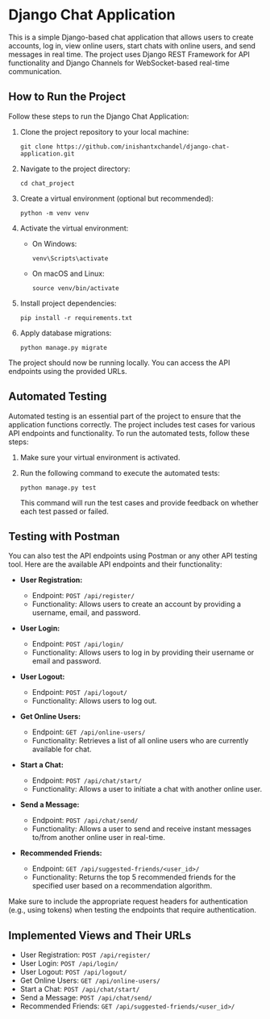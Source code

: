 
# Django Chat Application

This is a simple Django-based chat application that allows users to create accounts, log in, view online users, start chats with online users, and send messages in real time. The project uses Django REST Framework for API functionality and Django Channels for WebSocket-based real-time communication.

## How to Run the Project

Follow these steps to run the Django Chat Application:

1. Clone the project repository to your local machine:

   ``` shell
   git clone https://github.com/inishantxchandel/django-chat-application.git
   ```

2. Navigate to the project directory:

   ``` shell
   cd chat_project
   ```

3. Create a virtual environment (optional but recommended):

   ```shell
   python -m venv venv
   ```

4. Activate the virtual environment:

   - On Windows:

     ``` shell
     venv\Scripts\activate
     ```

   - On macOS and Linux:

     ``` shell
     source venv/bin/activate
     ```

5. Install project dependencies:

   ```shell
   pip install -r requirements.txt
   ```

6. Apply database migrations:

   ```shell
   python manage.py migrate
   ```

The project should now be running locally. You can access the API endpoints using the provided URLs.

## Automated Testing

Automated testing is an essential part of the project to ensure that the application functions correctly. The project includes test cases for various API endpoints and functionality. To run the automated tests, follow these steps:

1. Make sure your virtual environment is activated.

2. Run the following command to execute the automated tests:

   ```shell
   python manage.py test
   ```

   This command will run the test cases and provide feedback on whether each test passed or failed.

## Testing with Postman

You can also test the API endpoints using Postman or any other API testing tool. Here are the available API endpoints and their functionality:

- **User Registration:**

  - Endpoint: `POST /api/register/`
  - Functionality: Allows users to create an account by providing a username, email, and password.

- **User Login:**

  - Endpoint: `POST /api/login/`
  - Functionality: Allows users to log in by providing their username or email and password.

- **User Logout:**

  - Endpoint: `POST /api/logout/`
  - Functionality: Allows users to log out.

- **Get Online Users:**

  - Endpoint: `GET /api/online-users/`
  - Functionality: Retrieves a list of all online users who are currently available for chat.

- **Start a Chat:**

  - Endpoint: `POST /api/chat/start/`
  - Functionality: Allows a user to initiate a chat with another online user.

- **Send a Message:**

  - Endpoint: `POST /api/chat/send/`
  - Functionality: Allows a user to send and receive instant messages to/from another online user in real-time.

- **Recommended Friends:**

  - Endpoint: `GET /api/suggested-friends/<user_id>/`
  - Functionality: Returns the top 5 recommended friends for the specified user based on a recommendation algorithm.

Make sure to include the appropriate request headers for authentication (e.g., using tokens) when testing the endpoints that require authentication.

## Implemented Views and Their URLs

- User Registration: `POST /api/register/`
- User Login: `POST /api/login/`
- User Logout: `POST /api/logout/`
- Get Online Users: `GET /api/online-users/`
- Start a Chat: `POST /api/chat/start/`
- Send a Message: `POST /api/chat/send/`
- Recommended Friends: `GET /api/suggested-friends/<user_id>/`
